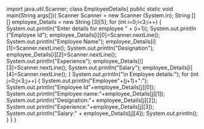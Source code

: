 import java.util.Scanner;
class EmployeeDetails{
public static void main(String args[]){
Scanner Scanner = new Scanner (System.in);
String [] []  employee_Details = new String [3][5];
for (int i=0;i<3;i++)
{
System.out.println("Enter details for employee " + (i+1)); 
System.out.println ("Employee Id");
employee_Details[i][0]=Scanner.nextLine();
System.out.println("Employee Name"); 
employee_Details[i][1]=Scanner.nextLine(); 
System.out.println("Designation");
employee_Details[i][2]=Scanner.nextLine();
System.out.println("Experience");
employee_Details[i][3]=Scanner.nextLine();
System.out.println("Salary");
employee_Details[i][4]=Scanner.nextLine();
}
System.out.println("\n Employee details:"); 
for (int j=0;j<3;j++)
{
System.out.println("Employee"+(j+1)+":");
System.out.println("Employee Id"+employee_Details[j][0]);
System.out.println("Employee name:"+employee_Details[j][1]);
System.out.println("Designation:"+ employee_Details[j][2]);
System.out.println("Experience:"+employee_Details[j][3]);
System.out.println("Salary:" + employee_Details[j][4]);
System.out.println();
}
}
}



